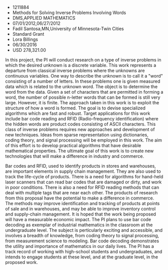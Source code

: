 
* 1211884
* Methods for Solving Inverse Problems Involving Words
* DMS,APPLIED MATHEMATICS
* 07/01/2012,06/27/2012
* Fadil Santosa,MN,University of Minnesota-Twin Cities
* Standard Grant
* Lora Billings
* 06/30/2016
* USD 278,321.00

In this project, the PI will conduct research on a type of inverse problems in
which the desired unknown is a discrete variable. This work represents a
departure from classical inverse problems where the unknowns are continuous
variables. One way to describe the unknown is to call it a "word" consisting of
a number of letters. In these problems one is given measured data which is
related to the unknown word. The object is to determine the word from the data.
Given a set of characters that are permitted in forming a word, the number of
possible n-letter words that can be formed is still very large. However, it is
finite. The approach taken in this work is to exploit the structure of how a
word is formed. The goal is to devise specialized algorithms which are fast and
robust. Target applications for this work include bar code reading and RFID
(Radio-frequency identification) where the hidden words are product codes
consisting of ASCII characters. This class of inverse problems requires new
approaches and development of new techniques. Ideas from sparse representation
using dictionaries, coding theory, and signal processing will be employed in
this work. The aim of this effort is to develop practical algorithms that have
desirable mathematical properties. The ultimate goal of this work is to create
new technologies that will make a difference in industry and commerce.

Bar codes and RFID, used to identify products in stores and warehouses, are
important elements in supply chain management. They are also used to track the
life-cycle of products. There is a need for algorithms for hand-held laser
scanners that can read bar codes that are damaged or dirty, and work in poor
conditions. There is also a need for RFID reading methods that can deal with
multiple tags that are near each other. The products of research from this
proposal have the potential to make a difference in commerce. The methods may
improve identification and tracking of products at points of sale and in
warehouses, and may be able to improve inventory control and supply-chain
management. It is hoped that the work being proposed will have a measurable
economic impact. The PI plans to use bar code decoding as exemplar of industrial
mathematics in the classroom at the undergraduate level. The subject is
perticularly exciting and accessible, and involves a breadth of knowledge, from
coding theory to signal processing, from measurement science to modeling. Bar
code decoding demonstrates the utility and importance of mathematics in our
daily lives. The PI has a track record of working with high-school students and
undergraduates, and intends to engage students at these level, and at the
graduate level, in the proposed work.
